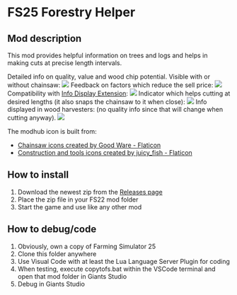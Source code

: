 # FS25 Forestry Helper

## Mod description

This mod provides helpful information on trees and logs and helps in making cuts at precise length intervals.

Detailed info on quality, value and wood chip potential. Visible with or without chainsaw:
![](screenshots/screen1.png)
Feedback on factors which reduce the sell price:
![](screenshots/screen2.png)
Compatibility with [Info Display Extension](https://github.com/Achimobil/FS22_InfoDisplayExtension):
![](screenshots/screen3.png)
Indicator which helps cutting at desired lengths (it also snaps the chainsaw to it when close):
![](screenshots/screen4.png)
Info displayed in wood harvesters: (no quality info since that will change when cutting anyway).
![](screenshots/screen5.png)

The modhub icon is built from:
- [Chainsaw icons created by Good Ware - Flaticon](https://www.flaticon.com/free-icons/chainsaw)
- [Construction and tools icons created by juicy_fish - Flaticon](https://www.flaticon.com/free-icons/construction-and-tools)

## How to install

1. Download the newest zip from the [Releases page](https://github.com/Timmeey86/FS25_ForestryHelper/releases)
1. Place the zip file in your FS22 mod folder
1. Start the game and use like any other mod

## How to debug/code

1. Obviously, own a copy of Farming Simulator 25
1. Clone this folder anywhere
1. Use Visual Code with at least the Lua Language Server Plugin for coding
1. When testing, execute copytofs.bat within the VSCode terminal and open that mod folder in Giants Studio
1. Debug in Giants Studio